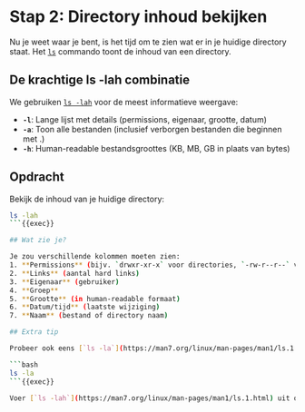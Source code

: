 # Stap 2: Directory inhoud bekijken

Nu je weet waar je bent, is het tijd om te zien wat er in je huidige directory staat. Het [`ls`](https://man7.org/linux/man-pages/man1/ls.1.html) commando toont de inhoud van een directory.

## De krachtige ls -lah combinatie

We gebruiken [`ls -lah`](https://man7.org/linux/man-pages/man1/ls.1.html) voor de meest informatieve weergave:

- **`-l`**: Lange lijst met details (permissions, eigenaar, grootte, datum)
- **`-a`**: Toon alle bestanden (inclusief verborgen bestanden die beginnen met .)
- **`-h`**: Human-readable bestandsgroottes (KB, MB, GB in plaats van bytes)

## Opdracht

Bekijk de inhoud van je huidige directory:

```bash
ls -lah
```{{exec}}

## Wat zie je?

Je zou verschillende kolommen moeten zien:
1. **Permissions** (bijv. `drwxr-xr-x` voor directories, `-rw-r--r--` voor bestanden)
2. **Links** (aantal hard links)
3. **Eigenaar** (gebruiker)
4. **Groep** 
5. **Grootte** (in human-readable formaat)
6. **Datum/tijd** (laatste wijziging)
7. **Naam** (bestand of directory naam)

## Extra tip

Probeer ook eens [`ls -la`](https://man7.org/linux/man-pages/man1/ls.1.html) zonder de `-h` om het verschil te zien:

```bash
ls -la
```{{exec}}

Voer [`ls -lah`](https://man7.org/linux/man-pages/man1/ls.1.html) uit om door te gaan.